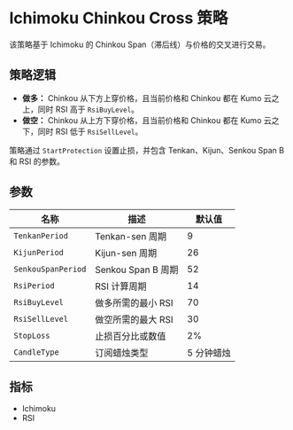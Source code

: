 # Ichimoku Chinkou Cross 策略

该策略基于 Ichimoku 的 Chinkou Span（滞后线）与价格的交叉进行交易。

## 策略逻辑

- **做多：** Chinkou 从下方上穿价格，且当前价格和 Chinkou 都在 Kumo 云之上，同时 RSI 高于 `RsiBuyLevel`。
- **做空：** Chinkou 从上方下穿价格，且当前价格和 Chinkou 都在 Kumo 云之下，同时 RSI 低于 `RsiSellLevel`。

策略通过 `StartProtection` 设置止损，并包含 Tenkan、Kijun、Senkou Span B 和 RSI 的参数。

## 参数

| 名称 | 描述 | 默认值 |
|------|------|-------|
| `TenkanPeriod` | Tenkan-sen 周期 | 9 |
| `KijunPeriod` | Kijun-sen 周期 | 26 |
| `SenkouSpanPeriod` | Senkou Span B 周期 | 52 |
| `RsiPeriod` | RSI 计算周期 | 14 |
| `RsiBuyLevel` | 做多所需的最小 RSI | 70 |
| `RsiSellLevel` | 做空所需的最大 RSI | 30 |
| `StopLoss` | 止损百分比或数值 | 2% |
| `CandleType` | 订阅蜡烛类型 | 5 分钟蜡烛 |

## 指标

- Ichimoku
- RSI
